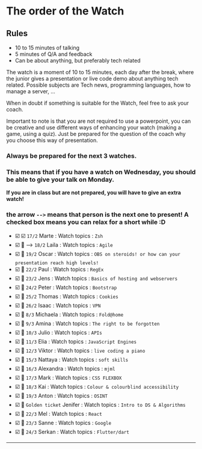 # The order of the Watch
## Rules
* 10 to 15 minutes of talking
* 5 minutes of Q/A and feedback
* Can be about anything, but preferably tech related


The watch is a moment of 10 to 15 minutes, each day after the break, where the junior gives a presentation or live code demo about anything tech related.
Possible subjects are Tech news, programming languages, how to manage a server, ...

When in doubt if something is suitable for the Watch, feel free to ask your coach.

Important to note is that you are not required to use a powerpoint, you can be creative and use different ways of enhancing your watch (making a game, using a quiz). Just be prepared for the question of the coach why you choose this way of presentation.

### Always be prepared for the next 3 watches.
### This means that if you have a watch on Wednesday, you should be able to give your talk on Monday.
**If you are in class but are not prepared, you will have to give an extra watch!**

### the arrow `-->` means that person is the next one to present! A checked box means you can relax for a short while :D

- :ballot_box_with_check: :ballot_box_with_check: `17/2` Marte  : Watch topics : `Zsh` `` `` 
- :ballot_box_with_check: :black_square_button: --> `18/2` Laila : Watch topics : `Agile` `` ``
- :ballot_box_with_check: :black_square_button: `19/2` Oscar : Watch topics : `OBS on steroids! or how can your presentation reach high levels!` `` ``
- :ballot_box_with_check: :black_square_button: `22/2` Paul : Watch topics : `RegEx` `` ``
- :ballot_box_with_check: :black_square_button: `23/2` Jens : Watch topics : `Basics of hosting and webservers` `` ``
- :ballot_box_with_check: :black_square_button: `24/2` Peter : Watch topics : `Bootstrap` `` ``
- :ballot_box_with_check: :black_square_button: `25/2` Thomas : Watch topics : `Cookies` `` ``
- :ballot_box_with_check: :black_square_button: `26/2` Isaac : Watch topics : `VPN` `` ``
- :ballot_box_with_check: :black_square_button: `8/3` Michaela : Watch topics : `Fold@home` `` ``
- :ballot_box_with_check: :black_square_button: `9/3` Amina : Watch topics : `The right to be forgotten` `` ``
- :ballot_box_with_check: :black_square_button: `10/3` Julio : Watch topics : `APIs` `` ``
- :ballot_box_with_check: :black_square_button: `11/3` Elia : Watch topics : `JavaScript Engines` `` ``
- :ballot_box_with_check: :black_square_button: `12/3` Viktor : Watch topics : `live coding a piano` `` ``
- :ballot_box_with_check: :black_square_button: `15/3` Nattaya : Watch topics : `soft skills` `` ``
- :ballot_box_with_check: :black_square_button: `16/3` Alexandra : Watch topics : `mjml` `` ``
- :ballot_box_with_check: :black_square_button: `17/3` Mark : Watch topics : `CSS FLEXBOX` `` ``
- :ballot_box_with_check: :black_square_button: `18/3` Kai : Watch topics : `Colour & colourblind accessibility` `` ``
- :ballot_box_with_check: :black_square_button: `19/3` Anton : Watch topics : `OSINT` `` ``
- :ballot_box_with_check: :black_square_button: `Golden ticket` Jenifer : Watch topics : `Intro to DS & Algorithms` `` ``
- :ballot_box_with_check: :black_square_button: `22/3` Mel : Watch topics : `React` `` ``
- :ballot_box_with_check: :black_square_button: `23/3` Sanne : Watch topics : `Google` `` ``
- :ballot_box_with_check: :black_square_button: `24/3` Serkan : Watch topics : `Flutter/dart` `` ``
 ---

###




